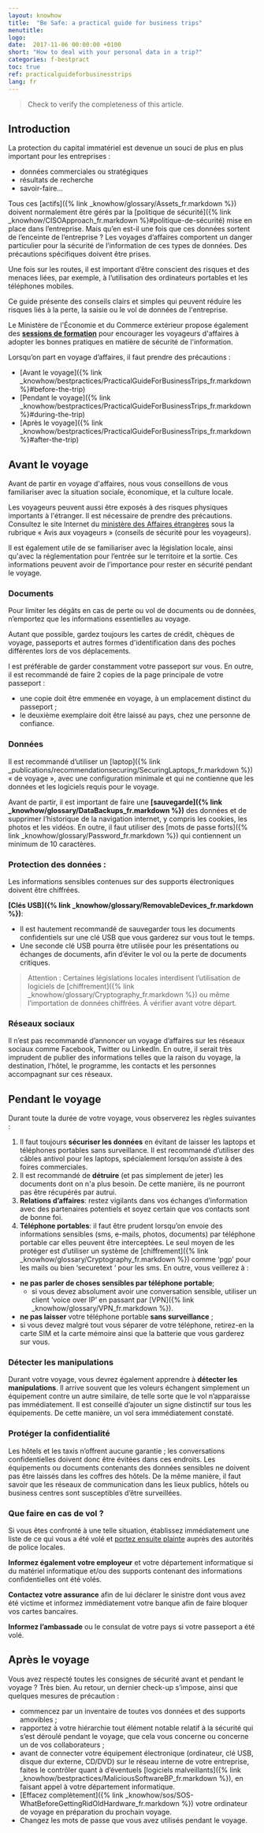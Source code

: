 ```yaml
---
layout: knowhow
title:  "Be Safe: a practical guide for business trips"
menutitle:
logo:
date:  2017-11-06 00:00:00 +0100
short: "How to deal with your personal data in a trip?"
categories: f-bestpract
toc: true
ref: practicalguideforbusinesstrips
lang: fr
---
```


> Check to verify the completeness of this article.

## Introduction
La protection du capital immatériel est devenue un souci de plus en plus important pour les entreprises :

* données commerciales ou stratégiques
* résultats de recherche
* savoir-faire…

Tous ces [actifs]({% link _knowhow/glossary/Assets_fr.markdown %}) doivent normalement être gérés par la [politique de sécurité]({% link _knowhow/CISOApproach_fr.markdown %}#politique-de-sécurité) mise en place dans l’entreprise. Mais qu’en est-il une fois que ces données sortent de l’enceinte de l’entreprise ? Les voyages d’affaires comportent un danger particulier pour la sécurité de l’information de ces types de données. Des précautions spécifiques doivent être prises.

Une fois sur les routes, il est important d’être conscient des risques et des menaces liées, par exemple, à l’utilisation des ordinateurs portables et les téléphones mobiles.

Ce guide présente des conseils clairs et simples qui peuvent réduire les risques liés à la perte, la saisie ou le vol de données de l'entreprise.

Le Ministère de l'Économie et du Commerce extérieur propose également des **[sessions de formation](https://www.tradeandinvest.lu/invest-in-luxembourg/)** pour encourager les voyageurs d'affaires à adopter les bonnes pratiques en matière de sécurité de l'information.

Lorsqu’on part en voyage d’affaires, il faut prendre des précautions :

* [Avant le voyage]({% link _knowhow/bestpractices/PracticalGuideForBusinessTrips_fr.markdown %}#before-the-trip)
* [Pendant le voyage]({% link _knowhow/bestpractices/PracticalGuideForBusinessTrips_fr.markdown %}#during-the-trip)
* [Après le voyage]({% link _knowhow/bestpractices/PracticalGuideForBusinessTrips_fr.markdown %}#after-the-trip)

## Avant le voyage

Avant de partir en voyage d'affaires, nous vous conseillons de vous familiariser avec la situation sociale, économique, et la culture locale.

Les voyageurs peuvent aussi être exposés à des risques physiques importants à l'étranger. Il est nécessaire de prendre des précautions. Consultez le site Internet du [ministère des Affaires étrangères](https://maee.gouvernement.lu/en.html) sous la rubrique « Avis aux voyageurs » (conseils de sécurité pour les voyageurs).

Il est également utile de se familiariser avec la législation locale, ainsi qu'avec la réglementation pour l’entrée sur le territoire et la sortie. Ces informations peuvent avoir de l’importance pour rester en sécurité pendant le voyage.

###  Documents

Pour limiter les dégâts en cas de perte ou vol de documents ou de données, n’emportez  que les informations essentielles au voyage.

Autant que possible, gardez toujours les cartes de crédit, chèques de voyage, passeports et autres formes d'identification dans des poches différentes lors de vos déplacements.

l est préférable de garder constamment votre passeport sur ​​vous. En outre, il est recommandé de faire 2 copies de la page principale de votre passeport :

* une copie doit être emmenée en voyage, à un emplacement distinct du passeport ;
* le deuxième exemplaire doit être laissé au pays, chez une personne de confiance.

###  Données

Il est recommandé d’utiliser un [laptop]({% link _publications/recommendationsecuring/SecuringLaptops_fr.markdown %})  « de voyage », avec une configuration minimale et qui ne contienne que les données et les logiciels requis pour le voyage.

Avant de partir, il est important de faire une **[sauvegarde]({% link _knowhow/glossary/DataBackups_fr.markdown %})** des données et de supprimer l’historique de la navigation internet, y compris les cookies, les photos et les vidéos. En outre, il faut utiliser des [mots de passe forts]({% link _knowhow/glossary/Password_fr.markdown %}) qui contiennent un minimum de 10 caractères.

### Protection des données :

Les informations sensibles contenues sur des supports électroniques doivent être chiffrées.

**[Clés USB]({% link _knowhow/glossary/RemovableDevices_fr.markdown %})**:

* Il est hautement recommandé de sauvegarder tous les documents confidentiels sur une clé USB que vous garderez sur vous tout le temps.
* Une seconde clé USB pourra être utilisée pour les présentations ou échanges de documents, afin d’éviter le vol ou la perte de documents critiques.

> Attention : Certaines législations locales interdisent l’utilisation de logiciels de [chiffrement]({% link _knowhow/glossary/Cryptography_fr.markdown %}) ou même l’importation de données chiffrées. À vérifier avant votre départ.

###  Réseaux sociaux

Il n’est pas recommandé d’annoncer un voyage d’affaires sur les réseaux sociaux comme Facebook, Twitter ou LinkedIn. En outre, il serait très imprudent de publier des informations telles que la raison du voyage, la destination, l’hôtel, le programme, les contacts et les personnes accompagnant sur ces réseaux.

## Pendant le voyage
Durant toute la durée de votre voyage, vous observerez les règles suivantes :

1. Il faut toujours **sécuriser les données** en évitant de laisser les laptops et téléphones portables sans surveillance. Il est recommandé d’utiliser des câbles antivol pour les laptops, spécialement lorsqu’on assiste à des foires commerciales.
2. Il est recommandé de **détruire** (et pas simplement de jeter) les documents dont on n'a plus besoin. De cette manière, ils ne pourront pas être récupérés par autrui.
3. **Relations d’affaires**: restez vigilants dans vos échanges d’information avec des partenaires potentiels et soyez certain que vos contacts sont de bonne foi.
4. **Téléphone portables**: il faut être prudent lorsqu’on envoie des informations sensibles (sms, e-mails, photos, documents) par téléphone portable car elles peuvent être interceptées. Le seul moyen de les protéger est d’utiliser un système de [chiffrement]({% link _knowhow/glossary/Cryptography_fr.markdown %}) comme ‘pgp’ pour les mails ou bien ‘securetext ‘ pour les sms. En outre, vous veillerez à :

* **ne pas parler de choses sensibles par téléphone portable**;
  * si vous devez absolument avoir une conversation sensible, utiliser un client ‘voice over IP’ en passant par [VPN]({% link _knowhow/glossary/VPN_fr.markdown %}).
* **ne pas laisser** votre téléphone portable **sans surveillance** ;
* si vous devez malgré tout vous séparer de votre téléphone, retirez-en la carte SIM et la carte mémoire ainsi que la batterie que vous garderez sur vous.

###  Détecter les manipulations

Durant votre voyage, vous devrez également apprendre à **détecter les manipulations**. Il arrive souvent que les voleurs échangent simplement un équipement contre un autre similaire, de telle sorte que le vol n’apparaisse pas immédiatement. Il est conseillé d’ajouter un signe distinctif sur tous les équipements. De cette manière, un vol sera immédiatement constaté.

###  Protéger la confidentialité

Les hôtels et les taxis n’offrent aucune garantie ; les conversations confidentielles doivent donc être évitées dans ces endroits. Les équipements ou documents contenants des données sensibles ne doivent pas être laissés dans les coffres des hôtels. De la même manière, il faut savoir que les réseaux de communication dans les lieux publics, hôtels ou business centres sont susceptibles d’être surveillées.

### Que faire en cas de vol ?

Si vous êtes confronté à une telle situation, établissez immédiatement une liste de ce qui vous a été volé et [portez ensuite plainte](/publications/FilingAComplaint.html) auprès des autorités de police locales.

**Informez également votre employeur** et votre département informatique si du matériel informatique et/ou des supports contenant des informations confidentielles ont été volés.

**Contactez votre assurance** afin de lui déclarer le sinistre dont vous avez été victime et informez immédiatement votre banque afin de faire bloquer vos cartes bancaires.

**Informez l’ambassade** ou le consulat de votre pays si votre passeport a été volé.

## Après le voyage

Vous avez respecté toutes les consignes de sécurité avant et pendant le voyage ? Très bien. Au retour, un dernier check-up s’impose, ainsi que quelques mesures de précaution :

* commencez par un inventaire de toutes vos données et des supports amovibles ;
* rapportez à votre hiérarchie tout élément notable relatif à la sécurité qui s’est déroulé pendant le voyage, que cela vous concerne ou concerne un de vos collaborateurs ;
* avant de connecter votre équipement électronique (ordinateur, clé USB, disque dur externe, CD/DVD) sur le réseau interne de votre entreprise, faites le contrôler quant à d’éventuels [logiciels malveillants]({% link _knowhow/bestpractices/MaliciousSoftwareBP_fr.markdown %}), en faisant appel à votre département informatique.
* [Effacez complètement]({% link _knowhow/sos/SOS-WhatBeforeGettingRidOldHardware_fr.markdown %}) votre ordinateur de voyage en préparation du prochain voyage.
* Changez les mots de passe que vous avez utilisés pendant le voyage.

